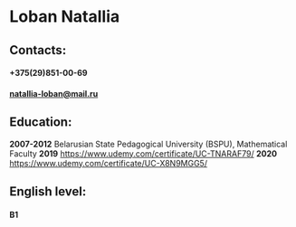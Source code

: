 # Loban Natallia

## Contacts:
#### +375(29)851-00-69
#### natallia-loban@mail.ru


## Education:
**2007-2012** Belarusian State Pedagogical University (BSPU), Mathematical Faculty
**2019** https://www.udemy.com/certificate/UC-TNARAF79/
**2020** https://www.udemy.com/certificate/UC-X8N9MGG5/

## English level:
#### B1
